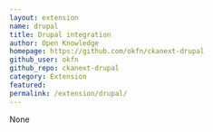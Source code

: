 ```yaml
---
layout: extension
name: drupal
title: Drupal integration
author: Open Knowledge
homepage: https://github.com/okfn/ckanext-drupal
github_user: okfn
github_repo: ckanext-drupal
category: Extension
featured: 
permalink: /extension/drupal/
---
```



None
